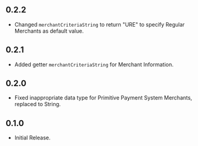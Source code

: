 ## 0.2.2

* Changed `merchantCriteriaString` to return "URE" to specify Regular Merchants as default value.

## 0.2.1

* Added getter `merchantCriteriaString` for Merchant Information.

## 0.2.0

* Fixed inappropriate data type for Primitive Payment System Merchants, replaced to String.

## 0.1.0

* Initial Release.
